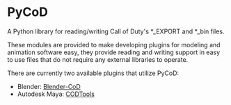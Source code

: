 # PyCoD
A Python library for reading/writing Call of Duty's *_EXPORT and *_bin files.

These modules are provided to make developing plugins for modeling and animation software easy, they provide reading and writing support in easy to use files that do not require any external libraries to operate.


There are currently two available plugins that utilize PyCoD:
- Blender: [Blender-CoD](https://github.com/CoDEmanX/blender-cod)
- Autodesk Maya: [CODTools](https://github.com/dtzxporter/CODTools)
